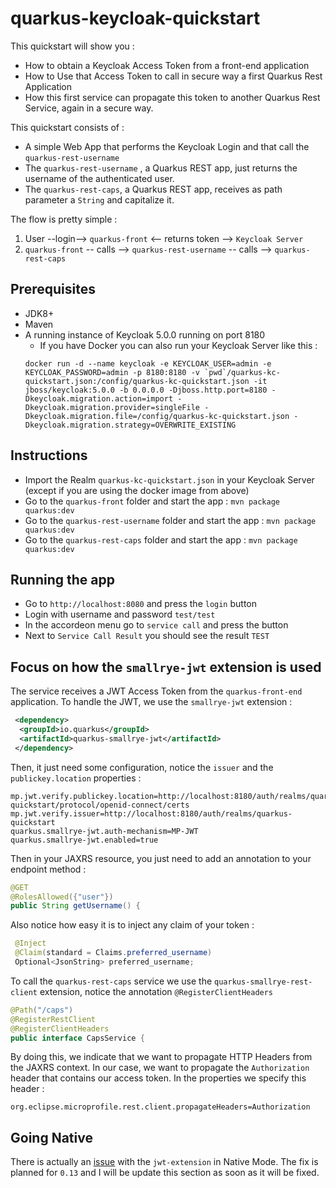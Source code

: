 # quarkus-keycloak-quickstart

This quickstart will show you : 
* How to obtain a Keycloak Access Token from a front-end application
* How to Use that Access Token to call in secure way a first Quarkus Rest Application
* How this first service can propagate this token to another Quarkus Rest Service, again in a secure way. 

This quickstart consists of :
* A simple Web App that performs the Keycloak Login and that call the `quarkus-rest-username`
* The `quarkus-rest-username` , a Quarkus REST app, just returns the username of the authenticated user.
* The `quarkus-rest-caps`, a Quarkus REST app, receives as path parameter a `String` and capitalize it.

The flow is pretty simple : 

1. User --login--> `quarkus-front` <-- returns token --> `Keycloak Server`
2. `quarkus-front` -- calls --> `quarkus-rest-username` -- calls --> `quarkus-rest-caps`


## Prerequisites

* JDK8+
* Maven
* A running instance of Keycloak 5.0.0 running on port 8180
  * If you have Docker you can also run your Keycloak Server like this : 
  ```
  docker run -d --name keycloak -e KEYCLOAK_USER=admin -e KEYCLOAK_PASSWORD=admin -p 8180:8180 -v `pwd`/quarkus-kc-quickstart.json:/config/quarkus-kc-quickstart.json -it jboss/keycloak:5.0.0 -b 0.0.0.0 -Djboss.http.port=8180 -Dkeycloak.migration.action=import -Dkeycloak.migration.provider=singleFile -Dkeycloak.migration.file=/config/quarkus-kc-quickstart.json -Dkeycloak.migration.strategy=OVERWRITE_EXISTING
  ```

## Instructions

* Import the Realm `quarkus-kc-quickstart.json` in your Keycloak Server (except if you are using the docker image from above)
* Go to the `quarkus-front` folder and start the app : `mvn package quarkus:dev`
* Go to the `quarkus-rest-username` folder and start the app : `mvn package quarkus:dev`
* Go to the `quarkus-rest-caps` folder and start the app : `mvn package quarkus:dev`

## Running the app

* Go to `http://localhost:8080` and press the `login` button 
* Login with username and password `test/test`
* In the accordeon menu go to `service call` and press the button
* Next to `Service Call Result` you should see the result `TEST`

## Focus on how the `smallrye-jwt` extension is used 

The service receives a JWT Access Token from the `quarkus-front-end` application. To handle the JWT, we use the `smallrye-jwt` extension : 

```xml
 <dependency>
  <groupId>io.quarkus</groupId>
  <artifactId>quarkus-smallrye-jwt</artifactId>
 </dependency>
```

Then, it just need some configuration, notice the `issuer` and the `publickey.location` properties : 

```
mp.jwt.verify.publickey.location=http://localhost:8180/auth/realms/quarkus-quickstart/protocol/openid-connect/certs
mp.jwt.verify.issuer=http://localhost:8180/auth/realms/quarkus-quickstart
quarkus.smallrye-jwt.auth-mechanism=MP-JWT
quarkus.smallrye-jwt.enabled=true
```
Then in your JAXRS resource, you just need to add an annotation to your endpoint method : 

```java
@GET
@RolesAllowed({"user"})
public String getUsername() {
```
Also notice how easy it is to inject any claim of your token : 

```java
 @Inject
 @Claim(standard = Claims.preferred_username)
 Optional<JsonString> preferred_username;
```
To call the `quarkus-rest-caps` service we use the `quarkus-smallrye-rest-client` extension, notice the annotation `@RegisterClientHeaders`     

```java
@Path("/caps")
@RegisterRestClient
@RegisterClientHeaders
public interface CapsService {
```
By doing this, we indicate that we want to propagate HTTP Headers from the JAXRS context. In our case, we want to propagate the `Authorization` header that contains our access token. 
In the properties we specify this header : 

```
org.eclipse.microprofile.rest.client.propagateHeaders=Authorization
```

 ## Going Native
 
 There is actually an [issue](https://github.com/quarkusio/quarkus/issues/1163) with the `jwt-extension` in Native Mode. The fix is planned for `0.13` and I will be update this section as soon as it will be fixed. 

